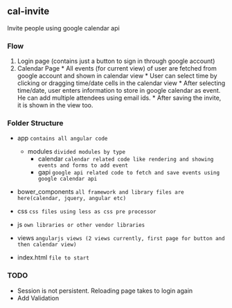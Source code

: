 ## cal-invite

Invite people using google calendar api

### Flow

  1. Login page (contains just a button to sign in through google account)
  2. Calendar Page
    * All events (for current view) of user are fetched from google account and shown in calendar view
    * User can select time by clicking or dragging time/date cells in the calendar view
    * After selecting time/date, user enters information to store in google calendar as event. He can add multiple attendees using email ids.
    * After saving the invite, it is shown in the view too.


### Folder Structure

* app `contains all angular code`
  *  modules `divided modules by type`
      * calendar `calendar related code like rendering and showing events and forms to add event`
      * gapi `google api related code to fetch and save events using google calendar api`

* bower_components `all framework and library files are here(calendar, jquery, angular etc)`
* css `css files using less as css pre processor`
* js `own libraries or other vendor libraries`
* views `angularjs views (2 views currently, first page for button and then calendar view)`
* index.html `file to start`


### TODO

* Session is not persistent. Reloading page takes to login again
* Add Validation